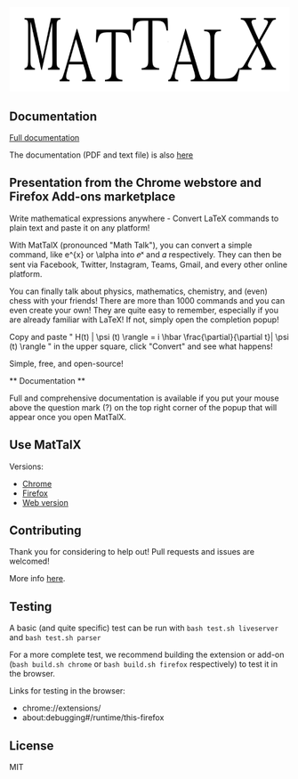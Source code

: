 ![MatTalX logo](common/images/mattalx_logo.png)

## Documentation

<a href="https://mattalx.org/documentation.html" target="_blank">Full documentation</a>

The documentation (PDF and text file) is also [here](docs)

## Presentation from the Chrome webstore and Firefox Add-ons marketplace

Write mathematical expressions anywhere - Convert LaTeX commands to plain text and paste it on any platform!

With MatTalX (pronounced "Math Talk"), you can convert a simple command, like e^{x} or \alpha into 𝑒ˣ and 𝛼 respectively. They can then be sent via Facebook, Twitter, Instagram, Teams, Gmail, and every other online platform.

You can finally talk about physics, mathematics, chemistry, and (even) chess with your friends! There are more than 1000 commands and you can even create your own! They are quite easy to remember, especially if you are already familiar with LaTeX! If not, simply open the completion popup!

Copy and paste " H(t) | \psi (t) \rangle = i \hbar \frac{\partial}{\partial t}| \psi (t) \rangle " in the upper square, click "Convert" and see what happens! 

Simple, free, and open-source!


** Documentation **

Full and comprehensive documentation is available if you put your mouse above the question mark (?) on the top right corner of the popup that will appear once you open MatTalX.

## Use MatTalX
Versions:
* <a href="https://chrome.google.com/webstore/detail/mattalx-write-math-symbol/jllceliamggkpffccbefpefgmcigaglb" target="_blank">Chrome</a>
* <a href="https://addons.mozilla.org/firefox/addon/mattalx-write-math-symbols/" target="_blank">Firefox</a>
* <a href="https://mattalx.org/web-version.html">Web version</a>

## Contributing
Thank you for considering to help out! Pull requests and issues are welcomed!

More info [here](CONTRIBUTING.md).

## Testing
A basic (and quite specific) test can be run with `bash test.sh liveserver` and `bash test.sh parser`

For a more complete test, we recommend building the extension or add-on (`bash build.sh chrome` or `bash build.sh firefox` respectively) to test it in the browser.

Links for testing in the browser:  
* chrome://extensions/
* about:debugging#/runtime/this-firefox

## License
MIT